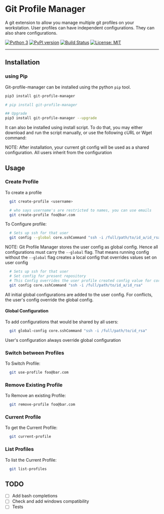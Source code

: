 # Git Profile Manager
A git extension to allow you manage multiple git profiles on your workstation. User profiles can have independent configurations. They can also share configurations.

[![Python 3](https://img.shields.io/badge/python-3-blue)](https://www.python.org/downloads/)
[![PyPI version](https://badge.fury.io/py/git-profile-manager.png)](https://badge.fury.io/py/git-profile-manager)
[![Build Status](https://travis-ci.com/mensaah/git-profile-manager.svg?branch=master)](https://travis-ci.com/mensaah/git-profile-manager)
[![License: MIT](https://img.shields.io/badge/License-MIT-yellow.svg)](https://opensource.org/licenses/MIT)
 
<hr/>

## Installation

### using Pip
Git-profile-manager can be installed using the python `pip` tool.

```bash
pip3 install git-profile-manager

# pip install git-profile-manager

## Upgrade
pip3 install git-profile-manager --upgrade

````

It can also be installed using install script. To do that, you may either download and run the script manually, or use the following cURL or Wget command:

NOTE: After installation, your current git config will be used as a shared configuration. All users inherit from the configuration

## Usage

### Create Profile
To create a profile
```bash
  git create-profile <username>

  # who says username's are restricted to names, you can use emails
  git create-profile foo@bar.com
```

To Configure profile: 

```bash
  # Sets up ssh for that user
  git config --global core.sshCommand "ssh -i /full/path/to/id_a/id_rsa"
```
NOTE: Git Profile Manager stores the user config as global config. Hence all configurations must carry the `--global` flag. That means running config without the `--global` flag creates a local config that overrides values set on user config
```bash
  # Sets up ssh for that user
  # Set config for present repository
  # This Config overrides the user profile created config value for core.sshCommand
  git config core.sshCommand "ssh -i /full/path/to/id_a/id_rsa"
```

All initial global configurations are added to the user config. For conflicts, the user's config override the global config. 


#### Global Configuration
To add configurations that would be shared by all users:
```bash
  git global-config core.sshCommand "ssh -i /full/path/to/id_rsa"
```
User's configuration always override global configuration

### Switch between Profiles
To Switch Profile:

```bash
  git use-profile foo@bar.com
```

### Remove Existing Profile
To Remove an existing Profile:

```bash
  git remove-profile foo@bar.com
```

### Current Profile
To get the Current Profile:

```bash
  git current-profile
```
### List Profiles
To list the Current Profile:

```bash
  git list-profiles
```

## TODO
- [ ] Add bash completions
- [ ] Check and add windows compatibility
- [ ] Tests
